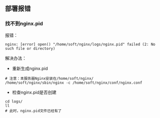 ## 部署报错

### 找不到nginx.pid

报错：

```text
nginx: [error] open() "/home/soft/nginx/logs/nginx.pid" failed (2: No such file or directory)
```

解决办法：

- 重新生成nginx.pid

```shell
# 注意：本服务器Nginx安装在/home/soft/nginx/
/home/soft/nginx/sbin/nginx -c /home/soft/nginx/conf/nginx.conf
```

- 检查nginx.pid是否创建

```shell
cd logs/
ll
# 此时，nginx.pid文件已经有了
```